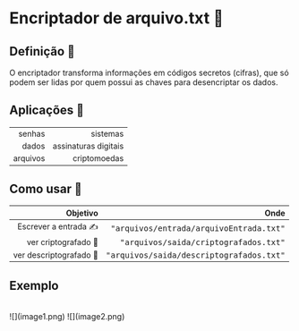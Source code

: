 <h1>Encriptador de arquivo.txt 📜</h1>

<h2>Definição 🗿</h2>
O encriptador transforma informações em códigos secretos (cifras), que só podem ser lidas por quem possui as chaves para desencriptar os dados.

<h2>Aplicações 📎</h2>

|  |  |
| ------: | -----------: |
| senhas | sistemas             |
|  dados | assinaturas digitais |
| arquivos | criptomoedas       |

<h2>Como usar 🤔</h2>

| **Objetivo** | **Onde** |
| ------: | -----------: |
| Escrever a entrada ✍️| <kbd>"arquivos/entrada/arquivoEntrada.txt"</kbd>  |
| ver criptografado 🔣    | <kbd>"arquivos/saida/criptografados.txt"</kbd>    |
| ver descriptografado 📰️ | <kbd>"arquivos/saida/descriptografados.txt"</kbd> |

<h2>Exemplo </h2><br>
![](image1.png)
![](image2.png)
  